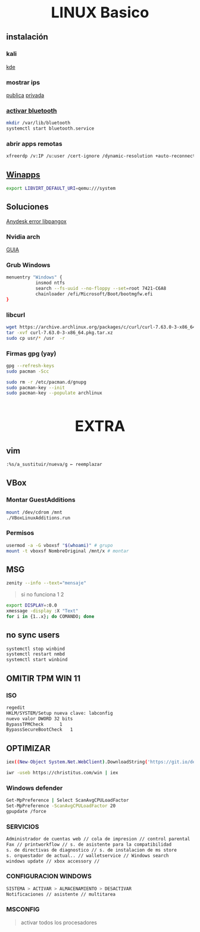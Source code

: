 <h1 style="text-align:center;font-size:40px;">LINUX Basico</h1>

## instalación

### kali

[kde](https://computingforgeeks.com/install-kde-desktop-environment-on-kali-linux/)

### mostrar ips

[publica](https://github.com/jmisasa/xfce-my-ip)
[privada](https://github.com/NICKCHEESE/Kali-Toolbar-IP)

### [activar bluetooth](https://bugs.debian.org/cgi-bin/bugreport.cgi?bug=1009987)

```sh
mkdir /var/lib/bluetooth
systemctl start bluetooth.service
```

### abrir apps remotas

```sh
xfreerdp /v:IP /u:user /cert-ignore /dynamic-resolution +auto-reconnect +clipboard +home-drive /app:explorer
```

## [Winapps](https://github.com/Fmstrat/winapps)

```sh
export LIBVIRT_DEFAULT_URI=qemu:///system
```

## Soluciones

[Anydesk error libpangox](https://www.youtube.com/watch?v=47ZgIsj1jMc)

### Nvidia arch

[GUIA](https://www.youtube.com/watch?v=AOjOd3wIPu8)

### Grub Windows

```sh
menuentry "Windows" {
           insmod ntfs
           search --fs-uuid --no-floppy --set=root 7421-C6A8
           chainloader /efi/Microsoft/Boot/bootmgfw.efi
}
```

### libcurl

```sh
wget https://archive.archlinux.org/packages/c/curl/curl-7.63.0-3-x86_64.pkg.tar.xz
tar -xvf curl-7.63.0-3-x86_64.pkg.tar.xz
sudo cp usr/* /usr  -r
```

### Firmas gpg (yay)

```sh
gpg --refresh-keys
sudo pacman -Scc

sudo rm -r /etc/pacman.d/gnupg
sudo pacman-key --init
sudo pacman-key --populate archlinux

 ```

<h1 style="text-align:center;font-size:40px;">EXTRA</h1>

## vim

```sh
:%s/a_sustituir/nueva/g ← reemplazar
```

## VBox

### Montar GuestAdditions

```sh
mount /dev/cdrom /mnt
./VBoxLinuxAdditions.run
```

### Permisos

```sh
usermod -a -G vboxsf "$(whoami)" # grupo
mount -t vboxsf NombreOriginal /mnt/x # montar
```

## MSG

```sh
zenity --info --text="mensaje"
```

> si no funciona	1	2

```sh
export DISPLAY=:0.0
xmessage -display :X "Text"
for i in {1..x}; do COMANDO; done
```

## no sync users

```sh
systemctl stop winbind
systemctl restart nmbd
systemctl start winbind
```

## OMITIR TPM WIN 11

### ISO

```sh
regedit
HKLM/SYSTEM/Setup nueva clave: labconfig
nuevo valor DWORD 32 bits
BypassTPMCheck		1
BypassSecureBootCheck	1
```

## OPTIMIZAR

```sh
iex((New-Object System.Net.WebClient).DownloadString('https://git.io/debloat'))

iwr -useb https://christitus.com/win | iex
```

### Windows defender

```sh
Get-MpPreference | Select ScanAvgCPULoadFactor
Set-MpPreference -ScanAvgCPULoadFactor 20
gpupdate /force
```

### SERVICIOS

```sh
Administrador de cuentas web // cola de impresion // control parental
Fax // printworkflow // s. de asistente para la compatibilidad
s. de directivas de diagnostico // s. de instalacion de ms store
s. orquestador de actual.. // walletservice // Windows search
windows update // xbox accessory //
```

### CONFIGURACION WINDOWS

```sh
SISTEMA > ACTIVAR > ALMACENAMIENTO > DESACTIVAR
Notificaciones // asistente // multitarea
```

### MSCONFIG

> activar todos los procesadores
